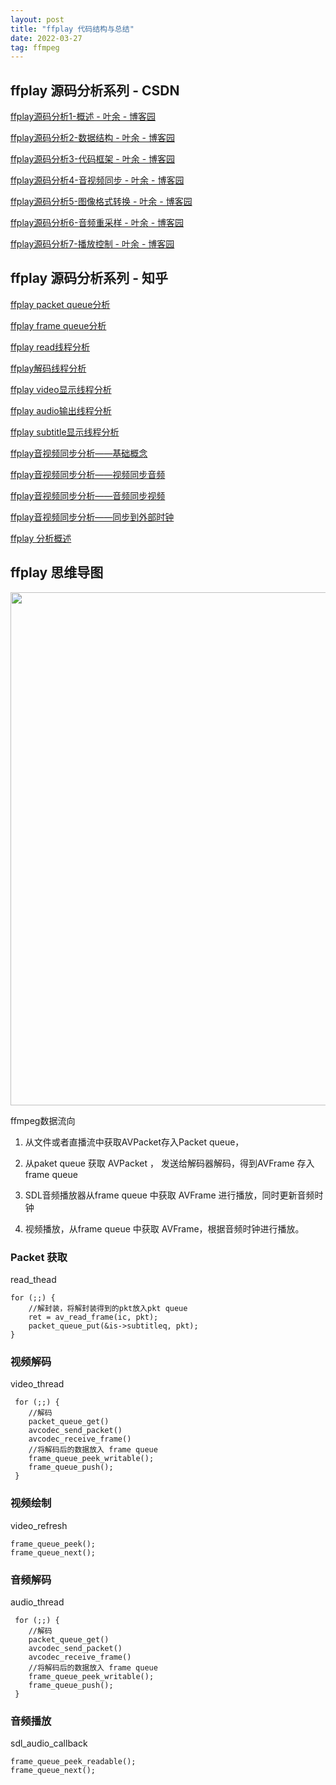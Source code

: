 ```yaml
---
layout: post
title: "ffplay 代码结构与总结"
date: 2022-03-27
tag: ffmpeg
---
```


## ffplay 源码分析系列 - CSDN

[ffplay源码分析1-概述 - 叶余 - 博客园](https://www.cnblogs.com/leisure_chn/p/10301215.html)

[ffplay源码分析2-数据结构 - 叶余 - 博客园](https://www.cnblogs.com/leisure_chn/p/10301253.html)

[ffplay源码分析3-代码框架 - 叶余 - 博客园](https://www.cnblogs.com/leisure_chn/p/10301831.html)

[ffplay源码分析4-音视频同步 - 叶余 - 博客园](https://www.cnblogs.com/leisure_chn/p/10307089.html)

[ffplay源码分析5-图像格式转换 - 叶余 - 博客园](https://www.cnblogs.com/leisure_chn/p/10311376.html)

[ffplay源码分析6-音频重采样 - 叶余 - 博客园](https://www.cnblogs.com/leisure_chn/p/10312713.html)

[ffplay源码分析7-播放控制 - 叶余 - 博客园](https://www.cnblogs.com/leisure_chn/p/10316225.html)

## ffplay 源码分析系列 - 知乎

 [ffplay packet queue分析](https://zhuanlan.zhihu.com/p/43295650)

 [ffplay frame queue分析](https://zhuanlan.zhihu.com/p/43564980)

 [ffplay read线程分析](https://zhuanlan.zhihu.com/p/43672062)

 [ffplay解码线程分析](https://zhuanlan.zhihu.com/p/43948483)

 [ffplay video显示线程分析](https://zhuanlan.zhihu.com/p/44122324)

 [ffplay audio输出线程分析](https://zhuanlan.zhihu.com/p/44139512)

 [ffplay subtitle显示线程分析](https://zhuanlan.zhihu.com/p/44207804)

[ffplay音视频同步分析——基础概念](https://zhuanlan.zhihu.com/p/44615185)

[ffplay音视频同步分析——视频同步音频](https://zhuanlan.zhihu.com/p/44615401)

[ffplay音视频同步分析——音频同步视频](https://zhuanlan.zhihu.com/p/44680734)

[ffplay音视频同步分析——同步到外部时钟](https://zhuanlan.zhihu.com/p/44684432)

[ffplay 分析概述](https://zhuanlan.zhihu.com/p/44694286)

## ffplay 思维导图

<img title="" src="https://cdn.jsdelivr.net/gh/yxibng/filebed@main/img/images/blog/1648385500340ffplay.png" alt="" width="821">

ffmpeg数据流向

1. 从文件或者直播流中获取AVPacket存入Packet queue， 

2. 从paket queue 获取 AVPacket ， 发送给解码器解码，得到AVFrame 存入frame queue

3. SDL音频播放器从frame queue 中获取 AVFrame 进行播放，同时更新音频时钟

4. 视频播放，从frame queue 中获取 AVFrame，根据音频时钟进行播放。

### Packet 获取

read_thead

```
for (;;) {
    //解封装，将解封装得到的pkt放入pkt queue
    ret = av_read_frame(ic, pkt);
    packet_queue_put(&is->subtitleq, pkt);
}
```

### 视频解码

video_thread

```
 for (;;) {
    //解码
    packet_queue_get()
    avcodec_send_packet()
    avcodec_receive_frame()
    //将解码后的数据放入 frame queue
    frame_queue_peek_writable();
    frame_queue_push();
 }
```

### 视频绘制

video_refresh

```
frame_queue_peek();
frame_queue_next();
```

### 音频解码

audio_thread

```
 for (;;) {
    //解码
    packet_queue_get()
    avcodec_send_packet()
    avcodec_receive_frame()
    //将解码后的数据放入 frame queue
    frame_queue_peek_writable();
    frame_queue_push();
 }
```

### 音频播放

sdl_audio_callback

```
frame_queue_peek_readable();
frame_queue_next();
```
